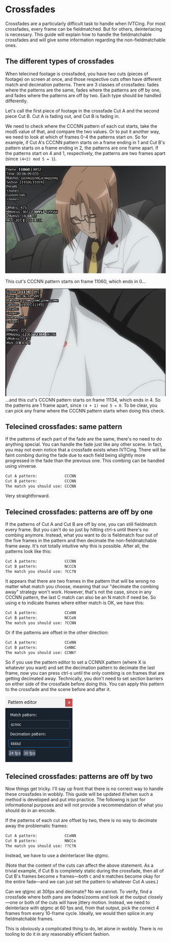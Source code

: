 # Crossfades

Crossfades are a particularly difficult task to handle when IVTCing.
For most crossfades, every frame can be fieldmatched. But for
others, deinterlacing is necessary.
This guide will explain how to handle the fieldmatchable crossfades
and will give some information regarding the non-fieldmatchable
ones.

## The different types of crossfades

When telecined footage is crossfaded, you have two cuts (pieces of
footage) on screen at once, and those respective cuts often have
different match and decimation patterns.
There are 3 classes of crossfades: fades where the patterns are the
same, fades where the patterns are off by one, and fades where the
patterns are off by two. Each type should be handled differently.

Let's call the first piece of footage in the crossfade Cut A and the
second piece Cut B. Cut A is fading out, and Cut B is fading in.

We need to check where the CCCNN pattern of each cut starts, take
the mod5 value of that, and compare the two values.
Or to put it another way, we need to look at which of frames 0-4 the 
patterns start on.
So for example, if Cut A's CCCNN pattern starts on a frame ending in
1 and Cut B's pattern starts on a frame ending in 2, the patterns are
one frame apart.
If the patterns start on 4 and 1, respectively, the patterns are two frames apart (since `(4+2) mod 5 = 1`).

![This cut's pattern starts on frame 11060, which ends in 0...](imgs/cut_a.png)  

This cut's CCCNN pattern starts on frame 11060, which ends in 0...


![...and this cut's pattern starts on frame 11134, which ends in 4.](imgs/cut_b.png)  
...and this cut's CCCNN pattern starts on frame 11134, which ends in 4. So the patterns are 1 frame apart, since `(4 + 1) mod 5 = 0`.
To be clear, you can pick any frame where the CCCNN pattern starts
when doing this check.

## Telecined crossfades: same pattern

If the patterns of each part of the fade are the same, there's no
need to do anything special.
You can handle the fade just like any other scene.
In fact, you may not even notice that a crossfade exists when
IVTCing.
There will be faint combing during the fade due to each field being
slightly more progressed in the fade than the previous one.
This combing can be handled using vinverse.

```
Cut A pattern:            CCCNN
Cut B pattern:            CCCNN
The match you should use: CCCNN
```
Very straightforward.

## Telecined crossfades: patterns are off by one

If the patterns of Cut A and Cut B are off by one, you can still
fieldmatch every frame.
But you can't do so just by hitting ctrl-s until there's no combing
anymore.
Instead, what you want to do is fieldmatch four out of the five
frames in the pattern and then decimate the non-fieldmatchable
frame away.
It's not totally intuitive why this is possible. After all, the
patterns look like this:
```
Cut A pattern:            CCCNN
Cut B pattern:            NCCCN
The match you should use: ?CC?N
```
It appears that there are two frames in the pattern that will be
wrong no matter what match you choose, meaning that our "decimate
the combing away" strategy won't work.
However, that's not the case, since in any CCCNN pattern, the last
C match can also be an N match if need be.
So using e to indicate frames where either match is OK, we have this:
```
Cut A pattern:            CCeNN
Cut B pattern:            NCCeN
The match you should use: ?CCNN
```
Or if the patterns are offset in the other direction:
```
Cut A pattern:            CCeNN
Cut B pattern:            CeNNC
The match you should use: CCNN?
```
So if you use the pattern editor to set a CCNNX pattern (where X
is whatever you want) and set the decimation pattern to decimate
the last frame, now you can press ctrl-s until the only combing
is on frames that are getting decimated away.
Technically, you don't need to set section barriers on either
side of the crossfade before doing this. You can apply this pattern
to the crossfade and the scene before and after it.

![Your pattern could look like this](imgs/off_by_one_pattern.png)

## Telecined crossfades: patterns are off by two

Now things get tricky.
I'll say up front that there is no correct way to handle these
crossfades in wobbly.
This guide will be updated if/when such a method is developed
and put into practice.
The following is just for informational purposes and will not
provide a recommendation of what you should do in an encode.

If the patterns of each cut are offset by two, there is no way to
decimate away the problematic frames:
```
Cut A pattern:            CCeNN
Cut B pattern:            NNCCe
The match you should use: ??C?N
```
Instead, we have to use a deinterlacer like qtgmc.

(Note that the content of the cuts can affect the above statement.
As a trivial example, if Cut B is completely static during the
crossfade, then all of Cut B's frames become `e` frames—both `C` and
`N` matches become okay for the entire fade—and we can just set the
pattern to whatever Cut A uses.)

Can we qtgmc at 30fps and decimate? No we cannot.
To verify, find a crossfade where both pans are fades/zooms and
look at the output closely—one or both of the cuts will have
jittery motion.
Instead, we need to deinterlace with qtgmc at 60 fps and, from that
output, pick the correct 4 frames from every 10-frame cycle.
Ideally, we would then splice in any fieldmatchable frames.

This is obviously a complicated thing to do, let alone in wobbly.
There is no tooling to do it in any reasonably efficient fashion.
